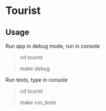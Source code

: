 # Tourist

## Usage

Run app in debug mode, run in console
> cd tourist

> make debug

Run tests, type in console
> cd tourist

> make run_tests 

